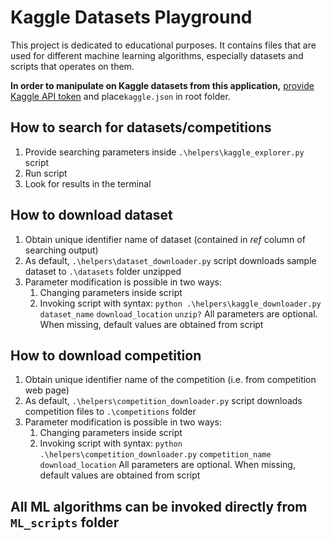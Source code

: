 # Kaggle Datasets Playground

This project is dedicated to educational purposes.
It contains files that are used for different machine learning algorithms,
especially datasets and scripts that operates on them.
 
__In order to manipulate on Kaggle datasets from this application,__ 
[provide Kaggle API token](https://www.kaggle.com/docs/api#authentication) 
and place`kaggle.json` in root folder.

## How to search for datasets/competitions
1. Provide searching parameters inside `.\helpers\kaggle_explorer.py` script
2. Run script
3. Look for results in the terminal

## How to download dataset
1. Obtain unique identifier name of dataset (contained in _ref_ column of searching output)
2. As default, `.\helpers\dataset_downloader.py` script downloads sample dataset to `.\datasets` folder unzipped
3. Parameter modification is possible in two ways:
   1. Changing parameters inside script
   2. Invoking script with syntax: `python .\helpers\kaggle_downloader.py` `dataset_name` `download_location` `unzip?`
   All parameters are optional. When missing, default values are obtained from script

## How to download competition
1. Obtain unique identifier name of the competition (i.e. from competition web page)
2. As default, `.\helpers\competition_downloader.py` script downloads competition files to `.\competitions` folder
3. Parameter modification is possible in two ways:
   1. Changing parameters inside script
   2. Invoking script with syntax: `python .\helpers\competition_downloader.py` `competition_name` `download_location`
   All parameters are optional. When missing, default values are obtained from script
   
## All ML algorithms can be invoked directly from `ML_scripts` folder


